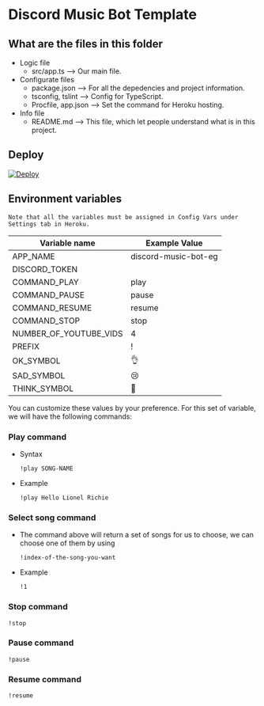 # Discord Music Bot Template

## What are the files in this folder
- Logic file
    - src/app.ts ⟶ Our main file.
- Configurate files
    - package.json ⟶ For all the depedencies and project information.
    - tsconfig, tslint ⟶ Config for TypeScript.
    - Procfile, app.json ⟶ Set the command for Heroku hosting.
- Info file
    - README<span>.</span>md ⟶ This file, which let people understand what is in this project.

## Deploy
[![Deploy](https://www.herokucdn.com/deploy/button.svg)](https://github.com/ketphan02/MessMessBotBot/tree/master/src/template/discord/music/customizable-discord-bot)

## Environment variables
    Note that all the variables must be assigned in Config Vars under Settings tab in Heroku.
| Variable name | Example Value |
| ------------- | ------------- |
| APP_NAME | discord-music-bot-eg |
| DISCORD_TOKEN |  |
| COMMAND_PLAY | play |
| COMMAND_PAUSE | pause |
| COMMAND_RESUME | resume |
| COMMAND_STOP | stop |
| NUMBER_OF_YOUTUBE_VIDS | 4 |
| PREFIX | ! |
| OK_SYMBOL | 👌 |
| SAD_SYMBOL | 😢 |
| THINK_SYMBOL | 🤔 |

You can customize these values by your preference. For this set of variable, we will have the following commands:
### Play command
- Syntax
    ```
    !play SONG-NAME
    ```
- Example
    ```
    !play Hello Lionel Richie
    ```
### Select song command
- The command above will return a set of songs for us to choose, we can choose one of them by using
    ```
    !index-of-the-song-you-want
    ```
- Example
    ```
    !1
    ```
### Stop command
```
!stop
```
### Pause command
```
!pause
```
### Resume command
```
!resume
```
